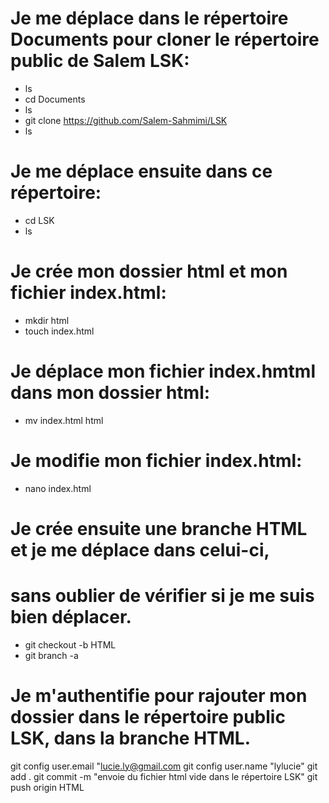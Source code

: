 # Je me déplace dans le répertoire Documents pour cloner le répertoire public de Salem LSK:  

- ls
- cd Documents
- ls
- git clone https://github.com/Salem-Sahmimi/LSK
- ls

# Je me déplace ensuite dans ce répertoire:

- cd LSK
- ls

# Je crée mon dossier html et mon fichier index.html:

- mkdir html
- touch index.html

# Je déplace mon fichier index.hmtml dans mon dossier html:

- mv index.html html

# Je modifie mon fichier index.html:

- nano index.html

# Je crée ensuite une branche HTML et je me déplace dans celui-ci,
# sans oublier de vérifier si je me suis bien déplacer.

- git checkout -b HTML 
- git branch -a

# Je m'authentifie pour rajouter mon dossier dans le répertoire public LSK, dans la branche HTML.
git config user.email "lucie.ly@gmail.com
git config user.name "lylucie"
git add .
git commit -m "envoie du fichier html vide dans le répertoire LSK"
git push origin HTML
